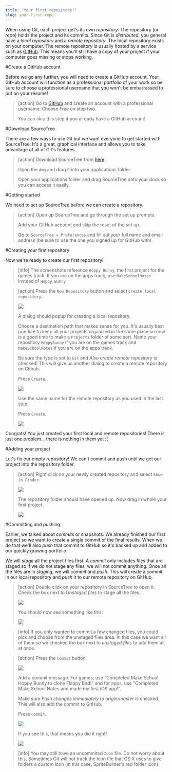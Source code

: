 ```yaml
---
title: "Your first repository!"
slug: your-first-repo
---
```


When using Git, each project get's its own *repository*. The repository (or *repo*) holds the project and its commits. Since Git is *distributed*, you general have a *local repository* and a *remote repository*. The local repository exists on your computer. The remote repository is usually hosted by a service such as [GitHub](https://www.github.com/). This means you'll still have a copy of your project if your computer goes missing or stops working.

#Create a GitHub account

Before we go any further, you will need to create a GitHub account. Your GitHub account will function as a professional portfolio of your work so be sure to choose a professional username that you won't be embarrassed to put on your résumé!

> [action]
> Go to [GitHub](https://github.com/join) and create an account with a professional username. Choose *Free* on step two.
>
> You can skip this step if you already have a GitHub account!

#Download SourceTree

There are a few ways to use Git but we want everyone to get started with SourceTree. It's a great, graphical interface and allows you to take advantage of all of Git's features.

> [action]
> Download SourceTree from [here](https://www.sourcetreeapp.com/).
>
> Open the `dmg` and drag it into your applications folder.
>
> Open your applications folder and drag SourceTree onto your dock so you can access it easily.

#Getting started

We need to set up SourceTree before we can create a repository.

> [action]
> Open up SourceTree and go through the set up prompts.
>
> Add your GitHub account and skip the reset of the set up.
>
> Go to `SourceTree > Preferences` and fill out your full name and email address (be sure to use the one you signed up for GitHub with).

#Creating your first repository

Now we're ready to create our first repository!

> [info]
> The screenshots reference `Hoppy Bunny`, the first project for the games track. If you are on the apps track, use `MakeSchoolNotes` instead of `Hoppy Bunny`

<!-- MAKE SCHOOL -->

> [action]
> Press the `New Repository` button and select `Create local repository`.
>
> ![](./create-repo.png)
>
> A dialog should popup for creating a local repository.
>
> Choose a destination path that makes sense for you. It's usually best practice to keep all your projects organized in the same place so now is a good time to make a `Projects` folder of some sort. Name your repository `HoppyBunny` if you are on the games track and `MakeSchoolNotes` if you are on the apps track.
>
> Be sure the type is set to `Git` and *Also create remote repository* is checked! This will give us another dialog to create a remote repository on Github.
>
> Press `Create`.
>
> ![](./repo-settings.png)
>
> Use the same name for the remote repository as you used in the last step.
>
> Press `Create`.
>
> ![](./remote-repo.png)

Congrats! You just created your first local and remote repositories! There is just one problem... there is nothing in them yet :(

#Adding your project

Let's fix our empty repository! We can't commit and push until we get our project into the repository folder.

> [action]
> Right click on your newly created repository and select `Show in Finder`.
>
> ![](./open-repo.png)
>
> The repository folder should have opened up. Now drag in whole your first project.
>
> ![](./add-project.png)

#Committing and pushing

Earlier, we talked about *commits* or snapshots. We already finished our first project so we want to create a single commit of the final results. When we do that we'll also *push* that commit to GitHub so it's backed up and added to our quickly growing portfolio.

We will *stage* all the project files first. A *commit* only includes files that are staged so if we do not stage any files, we will not commit anything. Once all the files are in *staging*, we will *commit* and *push*. This will create a *commit* in our local repository and *push* it to our remote repository on GitHub.

> [action]
> Double click on your repository in SourceTree to open it. Check the box next to *Unstaged files* to stage all the files.
>
> ![](./repo-before-stage.png)
>
> You should now see something like this:
>
> ![](./staged.png)

<!-- MAKE SCHOOL -->

> [info]
> If you only wanted to commit a few changed files, you could pick and choose from the unstaged files area. In this case we want all of them so we checked the box next to *unstaged files* to add them all at once.

<!-- MAKE SCHOOL -->

> [action]
> Press the `Commit` button.
>
> ![](./start-commit.png)
>
> Add a commit message. For games, use "Completed Make School Hoppy Bunny to clone Flappy Bird!" and for apps, use "Completed Make School Notes and made my first iOS app!".
>
> Make sure *Push changes immediately to origin/master* is checked. This will also add the commit to GitHub.
>
> Press `Commit`.
>
> ![](./commit-message.png)
>
> If you see this, that means you did it right!
>
> ![](./success.png)

<!-- MAKE SCHOOL -->

> [info]
> You may still have an uncommited `Icon` file. Do not worry about this. Sometimes Git will not track the Icon file that OS X uses to give folders a custom icon (in this case, SpriteBuilder's red folder icon).
